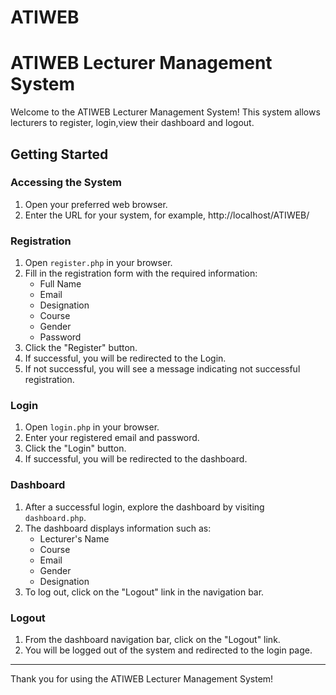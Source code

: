 # ATIWEB
# ATIWEB Lecturer Management System

Welcome to the ATIWEB Lecturer Management System! This system allows lecturers to register, login,view their dashboard and logout.

## Getting Started

### Accessing the System

1. Open your preferred web browser.
2. Enter the URL for your system, for example, http://localhost/ATIWEB/

### Registration

1. Open `register.php` in your browser.
2. Fill in the registration form with the required information:
   - Full Name
   - Email
   - Designation
   - Course
   - Gender
   - Password
3. Click the "Register" button.
4. If successful, you will be redirected to the Login.
5. If not successful, you will see a message indicating not successful registration.

### Login

1. Open `login.php` in your browser.
2. Enter your registered email and password.
3. Click the "Login" button.
4. If successful, you will be redirected to the dashboard.

### Dashboard

1. After a successful login, explore the dashboard by visiting `dashboard.php`.
2. The dashboard displays information such as:
   - Lecturer's Name
   - Course
   - Email
   - Gender
   - Designation
3. To log out, click on the "Logout" link in the navigation bar.

### Logout

1. From the dashboard navigation bar, click on the "Logout" link.
2. You will be logged out of the system and redirected to the login page.

---


Thank you for using the ATIWEB Lecturer Management System!
